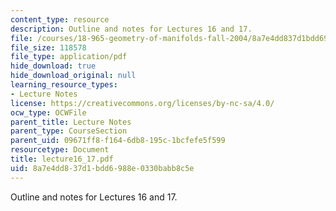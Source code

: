 ```yaml
---
content_type: resource
description: Outline and notes for Lectures 16 and 17.
file: /courses/18-965-geometry-of-manifolds-fall-2004/8a7e4dd837d1bdd6988e0330babb8c5e_lecture16_17.pdf
file_size: 118578
file_type: application/pdf
hide_download: true
hide_download_original: null
learning_resource_types:
- Lecture Notes
license: https://creativecommons.org/licenses/by-nc-sa/4.0/
ocw_type: OCWFile
parent_title: Lecture Notes
parent_type: CourseSection
parent_uid: 09671ff8-f164-6db8-195c-1bcfefe5f599
resourcetype: Document
title: lecture16_17.pdf
uid: 8a7e4dd8-37d1-bdd6-988e-0330babb8c5e
---
```

Outline and notes for Lectures 16 and 17.